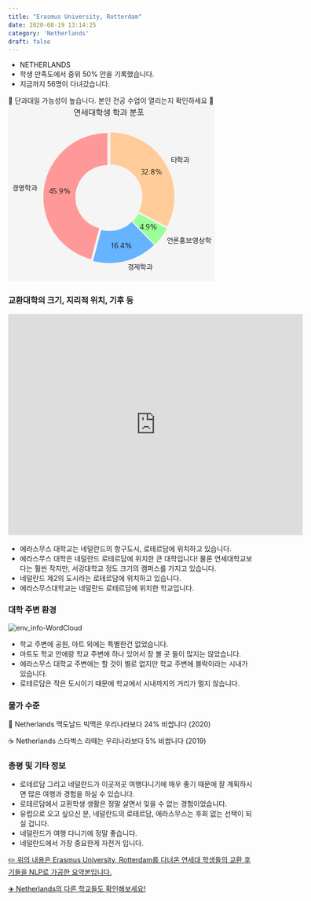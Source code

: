 ```yaml
---
title: "Erasmus University, Rotterdam"
date: 2020-08-19 13:14:25
category: 'Netherlands'
draft: false
---
```



* NETHERLANDS
* 학생 만족도에서 중위 50% 안을 기록했습니다.
* 지금까지 56명이 다녀갔습니다. 

🚨 단과대일 가능성이 높습니다. 본인 전공 수업이 열리는지 확인하세요 🚨
![department-info](../plots/NL000001.png)
### 교환대학의 크기, 지리적 위치, 기후 등
<iframe
width="600"
height="450"
frameborder="0" style="border:0"
src="https://www.google.com/maps/embed/v1/place?key=AIzaSyC9e1AME-pVmWC4hBpFdu5S4dKzyepa3HQ&q=Erasmus+University,+Rotterdam&center=51.9165475,4.5259762000000014&zoom=14" allowfullscreen>
</iframe>

* 에라스무스 대학교는 네덜란드의 항구도시, 로테르담에 위치하고 있습니다.
* 에라스무스 대학은 네덜란드 로테르담에 위치한 큰 대학입니다! 물론 연세대학교보다는 훨씬 작지만, 서강대학교 정도 크기의 캠퍼스를 가지고 있습니다.
* 네덜란드 제2의 도시라는 로테르담에 위치하고 있습니다.
* 에라스무스대학교는 네덜란드 로테르담에 위치한 학교입니다.


### 대학 주변 환경

![env_info-WordCloud](../univ_wordclouds_okt/env_info/NL000001_env_info_okt.png)

* 학교 주변에 공원, 마트 외에는 특별한건 없었습니다.
* 마트도 학교 안에랑 학교 주변에 하나 있어서 장 볼 곳 들이 많지는 않았습니다.
* 에라스무스 대학교 주변에는 할 것이 별로 없지만 학교 주변에 블락이라는 시내가 있습니다.
* 로테르담은 작은 도시이기 때문에 학교에서 시내까지의 거리가 멀지 않습니다.


### 물가 수준 
🍔 Netherlands 맥도날드 빅맥은 우리나라보다 24% 비쌉니다 (2020)

☕️ Netherlands 스타벅스 라떼는 우리나라보다 5% 비쌉니다 (2019)

### 총평 및 기타 정보
* 로테르담 그리고 네덜란드가 이곳저곳 여행다니기에 매우 좋기 때문에 잘 계획하시면 많은 여행과 경험을 하실 수 있습니다.
* 로테르담에서 교환학생 생활은 정말 살면서 잊을 수 없는 경험이었습니다.
* 유럽으로 오고 싶으신 분, 네덜란드의 로테르담, 에라스무스는 후회 없는 선택이 되실 겁니다.
* 네덜란드가 여행 다니기에 정말 좋습니다.
* 네덜란드에서 가장 중요한게 자전거 입니다.


[✏️ 위의 내용은 Erasmus University, Rotterdam를 다녀온 연세대 학생들의 교환 후기들을 NLP로 가공한 요약본입니다.](http://oia.yonsei.ac.kr/partner/expReport.asp?ucode=NL000001&bgbn=A)

[✈️ Netherlands의 다른 학교들도 확인해보세요!](https://yonsei-exchange.netlify.app/?category=Netherlands)
